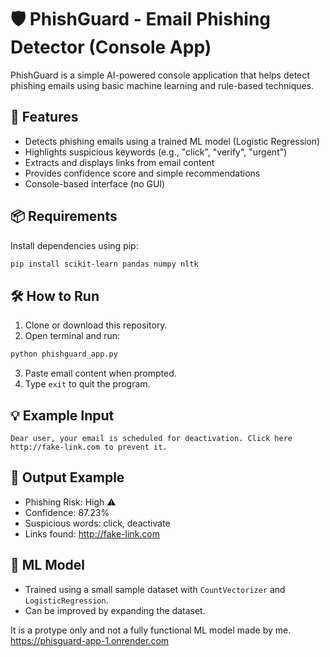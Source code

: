
# 🛡️ PhishGuard - Email Phishing Detector (Console App)

PhishGuard is a simple AI-powered console application that helps detect phishing emails using basic machine learning and rule-based techniques.

## 🚀 Features

- Detects phishing emails using a trained ML model (Logistic Regression)
- Highlights suspicious keywords (e.g., "click", "verify", "urgent")
- Extracts and displays links from email content
- Provides confidence score and simple recommendations
- Console-based interface (no GUI)

## 📦 Requirements

Install dependencies using pip:

```bash
pip install scikit-learn pandas numpy nltk
```

## 🛠️ How to Run

1. Clone or download this repository.
2. Open terminal and run:

```bash
python phishguard_app.py
```

3. Paste email content when prompted.
4. Type `exit` to quit the program.

## 💡 Example Input

```
Dear user, your email is scheduled for deactivation. Click here http://fake-link.com to prevent it.
```

## 📄 Output Example

- Phishing Risk: High ⚠️
- Confidence: 87.23%
- Suspicious words: click, deactivate
- Links found: http://fake-link.com

## 🧠 ML Model

- Trained using a small sample dataset with `CountVectorizer` and `LogisticRegression`.
- Can be improved by expanding the dataset.

It is a protype only and not a fully functional ML model made by me.
https://phisguard-app-1.onrender.com
